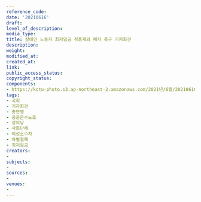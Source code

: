 ```yaml
---
reference_code: 
date: '20210616'
draft: 
level_of_description: 
media_type: 
title: 장애인 노동자 최저임금 적용제외 폐지 촉구 기자회견
description: 
weight: 
modified_at: 
created_at: 
link: 
public_access_status: 
copyright_status: 
components:
- https://kctu-photo.s3.ap-northeast-2.amazonaws.com/2021년/6월/20210616-장애인+노동자+최저임금+적용제외+폐지+촉구+기자회견_국회_기자회견_총연맹_공공운수노조_정의당_사회단체_여성소수자_차별철폐_최저임금/403485_58541_1228.jpg
tags:
- 국회
- 기자회견
- 총연맹
- 공공운수노조
- 정의당
- 사회단체
- 여성소수자
- 차별철폐
- 최저임금
creators:
- 
subjects:
- 
sources:
- 
venues:
- 
---
```

